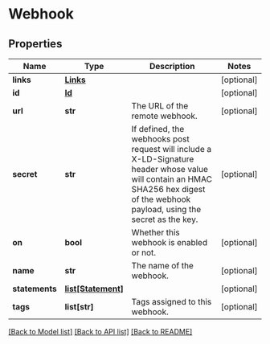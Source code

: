 # Webhook

## Properties
Name | Type | Description | Notes
------------ | ------------- | ------------- | -------------
**links** | [**Links**](Links.md) |  | [optional] 
**id** | [**Id**](Id.md) |  | [optional] 
**url** | **str** | The URL of the remote webhook. | [optional] 
**secret** | **str** | If defined, the webhooks post request will include a X-LD-Signature header whose value will contain an HMAC SHA256 hex digest of the webhook payload, using the secret as the key. | [optional] 
**on** | **bool** | Whether this webhook is enabled or not. | [optional] 
**name** | **str** | The name of the webhook. | [optional] 
**statements** | [**list[Statement]**](Statement.md) |  | [optional] 
**tags** | **list[str]** | Tags assigned to this webhook. | [optional] 

[[Back to Model list]](../README.md#documentation-for-models) [[Back to API list]](../README.md#documentation-for-api-endpoints) [[Back to README]](../README.md)


